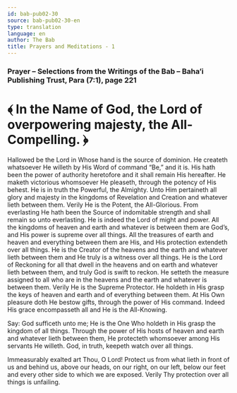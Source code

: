 ```yaml
---
id: bab-pub02-30
source: bab-pub02-30-en
type: translation
language: en
author: The Bab
title: Prayers and Meditations - 1
---
```

### Prayer – Selections from the Writings of the Bab – Baha’i Publishing Trust, Para (7:1), page 221

# ﴾ In the Name of God, the Lord of overpowering majesty, the All-Compelling. ﴿

Hallowed be the Lord in Whose hand is the source of dominion. He createth whatsoever He willeth by His Word of command “Be,” and it is. His hath been the power of authority heretofore and it shall remain His hereafter. He maketh victorious whomsoever He pleaseth, through the potency of His behest. He is in truth the Powerful, the Almighty. Unto Him pertaineth all glory and majesty in the kingdoms of Revelation and Creation and whatever lieth between them. Verily He is the Potent, the All-Glorious. From everlasting He hath been the Source of indomitable strength and shall remain so unto everlasting. He is indeed the Lord of might and power. All the kingdoms of heaven and earth and whatever is between them are God’s, and His power is supreme over all things. All the treasures of earth and heaven and everything between them are His, and His protection extendeth over all things. He is the Creator of the heavens and the earth and whatever lieth between them and He truly is a witness over all things. He is the Lord of Reckoning for all that dwell in the heavens and on earth and whatever lieth between them, and truly God is swift to reckon. He setteth the measure assigned to all who are in the heavens and the earth and whatever is between them. Verily He is the Supreme Protector. He holdeth in His grasp the keys of heaven and earth and of everything between them. At His Own pleasure doth He bestow gifts, through the power of His command. Indeed His grace encompasseth all and He is the All-Knowing.

Say: God sufficeth unto me; He is the One Who holdeth in His grasp the kingdom of all things. Through the power of His hosts of heaven and earth and whatever lieth between them, He protecteth whomsoever among His servants He willeth. God, in truth, keepeth watch over all things.

Immeasurably exalted art Thou, O Lord! Protect us from what lieth in front of us and behind us, above our heads, on our right, on our left, below our feet and every other side to which we are exposed. Verily Thy protection over all things is unfailing.